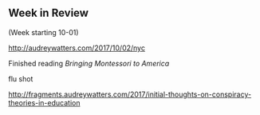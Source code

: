 ## Week in Review

(Week starting 10-01)

http://audreywatters.com/2017/10/02/nyc

Finished reading _Bringing Montessori to America_

flu shot

http://fragments.audreywatters.com/2017/initial-thoughts-on-conspiracy-theories-in-education
